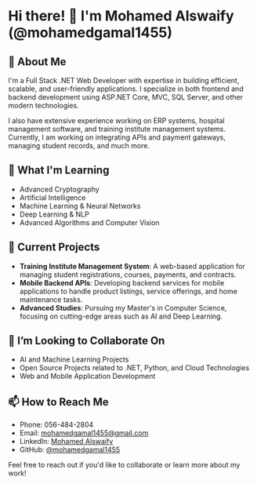 # Hi there! 👋 I'm Mohamed Alswaify (@mohamedgamal1455)

## 👀 About Me
I'm a Full Stack .NET Web Developer with expertise in building efficient, scalable, and user-friendly applications. I specialize in both frontend and backend development using ASP.NET Core, MVC, SQL Server, and other modern technologies.

I also have extensive experience working on ERP systems, hospital management software, and training institute management systems. Currently, I am working on integrating APIs and payment gateways, managing student records, and much more.

## 🌱 What I'm Learning
- Advanced Cryptography
- Artificial Intelligence
- Machine Learning & Neural Networks
- Deep Learning & NLP
- Advanced Algorithms and Computer Vision

## 💼 Current Projects
- **Training Institute Management System**: A web-based application for managing student registrations, courses, payments, and contracts.
- **Mobile Backend APIs**: Developing backend services for mobile applications to handle product listings, service offerings, and home maintenance tasks.
- **Advanced Studies**: Pursuing my Master's in Computer Science, focusing on cutting-edge areas such as AI and Deep Learning.

## 💞️ I’m Looking to Collaborate On
- AI and Machine Learning Projects
- Open Source Projects related to .NET, Python, and Cloud Technologies
- Web and Mobile Application Development

## 📫 How to Reach Me
- Phone: 056-484-2804
- Email: [mohamedgamal1455@gmail.com](mailto:mohamedgamal1455@gmail.com)
- LinkedIn: [Mohamed Alswaify](https://linkedin.com/in/mohamed-alswaify-b80412199)
- GitHub: [@mohamedgamal1455](https://github.com/mohamedgamal1455)

Feel free to reach out if you'd like to collaborate or learn more about my work!
